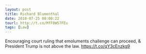 ```yaml
---
layout: post
title: Richard Blumenthal
date: 2018-07-25 00:00:22
tourl: http://t.co/MfF8W57FEu
tags: [Law]
---
```

Encouraging court ruling that emoluments challenge can proceed, &amp; President Trump is not above the law. https://t.co/qY3cEnzkg9